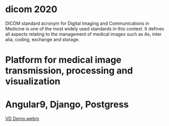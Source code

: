 # dicom 2020
DICOM standard acronym for Digital Imaging and Communications in
Medicine is one of the most widely used standards in this context.
It defines all aspects relating to the management of medical images such as
As, inter alia, coding, exchange and storage.

# Platform for medical image transmission, processing and visualization

# Angular9, Django, Postgress 


[VD Demo.webm](https://github.com/benabbesmoncef/dicom/assets/16278972/931bcb67-5bb1-42b1-ac6b-08259ca56d5b)
